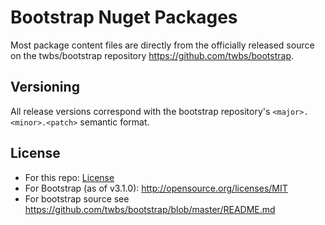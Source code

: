 Bootstrap Nuget Packages
=================
Most package content files are directly from the officially released source on the twbs/bootstrap repository https://github.com/twbs/bootstrap. 

Versioning
----------
All release versions correspond with the bootstrap repository's `<major>.<minor>.<patch>` semantic format.

License
---------------------
* For this repo: [License](LICENSE.txt)
* For Bootstrap (as of v3.1.0): http://opensource.org/licenses/MIT
* For bootstrap source see https://github.com/twbs/bootstrap/blob/master/README.md

